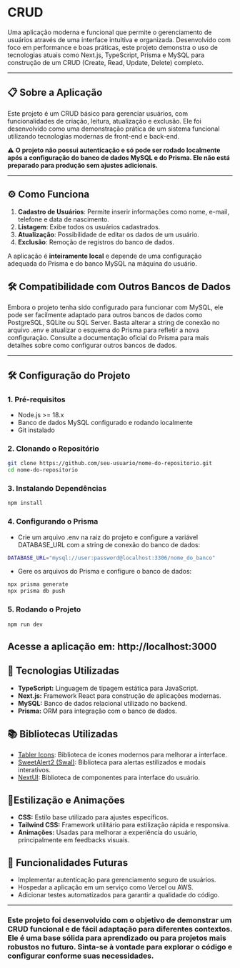 # CRUD

Uma aplicação moderna e funcional que permite o gerenciamento de usuários através de uma interface intuitiva e organizada. Desenvolvido com foco em performance e boas práticas, este projeto demonstra o uso de tecnologias atuais como Next.js, TypeScript, Prisma e MySQL para construção de um CRUD (Create, Read, Update, Delete) completo.

---

## 📋 Sobre a Aplicação

Este projeto é um CRUD básico para gerenciar usuários, com funcionalidades de criação, leitura, atualização e exclusão. Ele foi desenvolvido como uma demonstração prática de um sistema funcional utilizando tecnologias modernas de front-end e back-end.

⚠️ **O projeto não possui autenticação e só pode ser rodado localmente após a configuração do banco de dados MySQL e do Prisma. Ele não está preparado para produção sem ajustes adicionais.**

---

## ⚙️ Como Funciona

1. **Cadastro de Usuários**: Permite inserir informações como nome, e-mail, telefone e data de nascimento.
2. **Listagem**: Exibe todos os usuários cadastrados.
3. **Atualização**: Possibilidade de editar os dados de um usuário.
4. **Exclusão**: Remoção de registros do banco de dados.

A aplicação é **inteiramente local** e depende de uma configuração adequada do Prisma e do banco MySQL na máquina do usuário.

## 🛠️ Compatibilidade com Outros Bancos de Dados
Embora o projeto tenha sido configurado para funcionar com MySQL, ele pode ser facilmente adaptado para outros bancos de dados como PostgreSQL, SQLite ou SQL Server. Basta alterar a string de conexão no arquivo .env e atualizar o esquema do Prisma para refletir a nova configuração. Consulte a documentação oficial do Prisma para mais detalhes sobre como configurar outros bancos de dados.

---

## 🛠️ Configuração do Projeto

### 1. Pré-requisitos
- Node.js >= 18.x
- Banco de dados MySQL configurado e rodando localmente
- Git instalado

### 2. Clonando o Repositório
```bash
git clone https://github.com/seu-usuario/nome-do-repositorio.git
cd nome-do-repositorio
```

### 3. Instalando Dependências
```bash
npm install
```

### 4. Configurando o Prisma
- Crie um arquivo .env na raiz do projeto e configure a variável DATABASE_URL com a string de conexão do banco de dados:
``` bash
DATABASE_URL="mysql://user:password@localhost:3306/nome_do_banco"
```
- Gere os arquivos do Prisma e configure o banco de dados:
``` bash
npx prisma generate
npx prisma db push
```

### 5. Rodando o Projeto
``` bash
npm run dev
```
Acesse a aplicação em: http://localhost:3000
---

## 🧰 Tecnologias Utilizadas
- **TypeScript:** Linguagem de tipagem estática para JavaScript.
- **Next.js:** Framework React para construção de aplicações modernas.
- **MySQL:** Banco de dados relacional utilizado no backend.
- **Prisma:** ORM para integração com o banco de dados.

## 📚 Bibliotecas Utilizadas

- <a href="https://tabler.io/icons">Tabler Icons</a>: Biblioteca de ícones modernos para melhorar a interface.
- <a href="https://sweetalert2.github.io/">SweetAlert2 (Swal)</a>: Biblioteca para alertas estilizados e modais interativos.
- <a href="https://nextui.org/">NextUI</a>: Biblioteca de componentes para interface do usuário.

## 🎨Estilização e Animações
- **CSS:** Estilo base utilizado para ajustes específicos.
- **Tailwind CSS:** Framework utilitário para estilização rápida e responsiva.
- **Animações:** Usadas para melhorar a experiência do usuário, principalmente em feedbacks visuais.

## 🚀 Funcionalidades Futuras
- Implementar autenticação para gerenciamento seguro de usuários.
- Hospedar a aplicação em um serviço como Vercel ou AWS.
- Adicionar testes automatizados para garantir a qualidade do código.

---

### Este projeto foi desenvolvido com o objetivo de demonstrar um CRUD funcional e de fácil adaptação para diferentes contextos. Ele é uma base sólida para aprendizado ou para projetos mais robustos no futuro. Sinta-se à vontade para explorar o código e configurar conforme suas necessidades.
